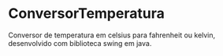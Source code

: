 # ConversorTemperatura
Conversor de temperatura em celsius para fahrenheit ou kelvin, desenvolvido com biblioteca swing em java.

